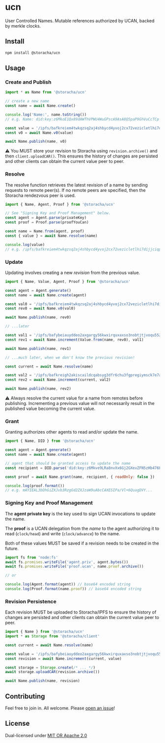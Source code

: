 # ucn

User Controlled Names. Mutable references authorized by UCAN, backed by merkle
clocks.

## Install 

```sh
npm install @storacha/ucn
```

## Usage

### Create and Publish

```js
import * as Name from '@storacha/ucn'

// create a new name
const name = await Name.create()

console.log('Name:', name.toString())
// e.g. Name: did:key:z6MkoE1Qx89dAWThVPWU4WuGPscA9AsA8Q5paP9GhVuCcTCp

const value = '/ipfs/bafkreiem4twkqzsq2aj4shbycd4yvoj2cx72vezicletlhi7dijjciqpui'
const v0 = await Name.v0(value)

await Name.publish(name, v0)
```

⚠️ You MUST store your revision to Storacha using `revision.archive()` and then
`client.uploadCAR()`. This ensures the history of changes are persisted and
other clients can obtain the current value peer to peer.

### Resolve

The resolve function retrieves the latest revision of a name by sending 
requests to remote peer(s). If no remote peers are specified, then the Storacha
rendezvous peer is used.

```js
import { Name, Agent, Proof } from '@storacha/ucn'

// See "Signing Key and Proof Management" below.
const agent = Agent.parse(privateKey)
const proof = Proof.parse(proofYouCan)

const name = Name.from(agent, proof)
const { value } = await Name.resolve(name)

console.log(value)
// e.g. /ipfs/bafkreiem4twkqzsq2aj4shbycd4yvoj2cx72vezicletlhi7dijjciqpui
```

### Update

Updating involves creating a new _revision_ from the previous value.

```js
import { Name, Value, Agent, Proof } from '@storacha/ucn'

const agent = Agent.generate()
const name = await Name.create(agent)

const val0 = '/ipfs/bafkreiem4twkqzsq2aj4shbycd4yvoj2cx72vezicletlhi7dijjciqpui'
const rev0 = await Name.v0(val0)

await Name.publish(name, rev0)

// ...later

const val1 = '/ipfs/bafybeiauyddeo2axgargy56kwxirquxaxso3nobtjtjvoqu552oqciudrm'
const rev1 = await Name.increment(Value.from(name, rev0), val1)

await Name.publish(name, rev1)

// ...much later, when we don't know the previous revision!

const current = await Name.resolve(name)

const val2 = '/ipfs/bafkreigh2akiscaildcqabsyg3dfr6chu3fgpregiymsck7e7aqa4s52zy'
const rev2 = await Name.increment(current, val2)

await Name.publish(name, rev2)
```

⚠️ Always resolve the current value for a name from remotes before publishing.
Incrementing a previous value will not necessarily result in the published value
becoming the current value.

### Grant

Granting authorizes other agents to read and/or update the name. 

```js
import { Name, DID } from '@storacha/ucn'

const agent = Agent.generate()
const name = await Name.create(agent)

// agent that should be granted access to update the name
const recipient = DID.parse('did:key:z6Mkve9LRa8nvXx6Gj2GXevZFN5zHb476FZLS7o1q7fJThFV')

const proof = await Name.grant(name, recipient, { readOnly: false })

console.log(proof.format())
// e.g. mAYIEAL3bDhGiZXJvb3RzgGd2ZXJzaW9uAbcCAXESIPa/Vl+6QuagDVY...
```

### Signing Key and Proof Management

The **agent private key** is the key used to sign UCAN invocations to update the
name.

The **proof** is a UCAN delegation from the _name_ to the agent authorizing it
to read (`clock/head`) and write (`clock/advance`) to the name.

Both of these values MUST be saved if a revision needs to be created in the
future.

```js
import fs from 'node:fs'
await fs.promises.writeFile('agent.priv', agent.bytes())
await fs.promises.writeFile('proof.ucan', name.proof.archive())

// or

console.log(Agent.format(agent)) // base64 encoded string
console.log(Proof.format(name.proof)) // base64 encoded string
```

### Revision Persistence

Each revision MUST be uploaded to Storacha/IPFS to ensure the history of 
changes are persisted and other clients can obtain the current value peer to
peer.

```js
import { Name } from '@storacha/ucn'
import * as Storage from '@storacha/client'

const current = await Name.resolve(name)

const value = '/ipfs/bafybeiauyddeo2axgargy56kwxirquxaxso3nobtjtjvoqu552oqciudrm'
const revision = await Name.increment(current, value)

const storage = Storage.create(/* ... */)
await storage.uploadCAR(revision.archive())

await Name.publish(name, revision)
```

## Contributing

Feel free to join in. All welcome. Please [open an issue](https://github.com/storacha/upload-service/issues)!

## License

Dual-licensed under [MIT OR Apache 2.0](https://github.com/storacha/upload-service/blob/main/license.md)
